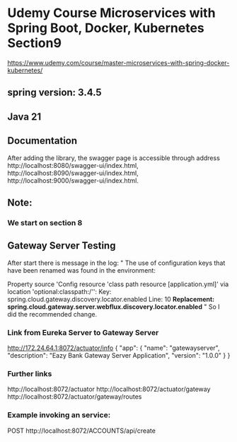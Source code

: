 # Udemy Course Microservices with Spring Boot, Docker, Kubernetes Section9
https://www.udemy.com/course/master-microservices-with-spring-docker-kubernetes/
## spring version: 3.4.5
## Java 21


## Documentation
After adding the library, the swagger page is accessible through address 
http://localhost:8080/swagger-ui/index.html,
http://localhost:8090/swagger-ui/index.html,
http://localhost:9000/swagger-ui/index.html.


## Note: 
### We start on section 8


## Gateway Server Testing
After start there is message in the log:
"
The use of configuration keys that have been renamed was found in the environment:

Property source 'Config resource 'class path resource [application.yml]' via location 'optional:classpath:/'':
Key: spring.cloud.gateway.discovery.locator.enabled
Line: 10
**Replacement: spring.cloud.gateway.server.webflux.discovery.locator.enabled**
"
So I did the recommended change. 

### Link from Eureka Server to Gateway Server
http://172.24.64.1:8072/actuator/info
{
    "app": {
        "name": "gatewayserver",
        "description": "Eazy Bank Gateway Server Application",
        "version": "1.0.0"
    }
}

### Further links
http://localhost:8072/actuator
http://localhost:8072/actuator/gateway
http://localhost:8072/actuator/gateway/routes

### Example invoking an service:
POST http://localhost:8072/ACCOUNTS/api/create
